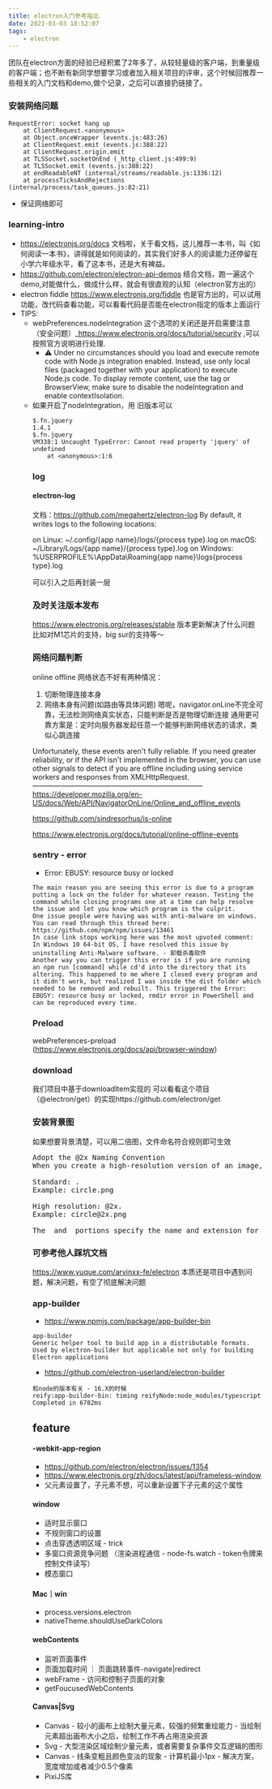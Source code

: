 ```yaml
---
title: electron入门参考指北
date: 2021-03-03 18:52:07
tags:
    - electron
---
```

团队在electron方面的经验已经积累了2年多了，从较轻量级的客户端，到重量级的客户端；也不断有新同学想要学习或者加入相关项目的评审，这个时候回推荐一些相关的入门文档和demo,做个记录，之后可以直接扔链接了。

### 安装网络问题
```
RequestError: socket hang up
    at ClientRequest.<anonymous> 
    at Object.onceWrapper (events.js:483:26)
    at ClientRequest.emit (events.js:388:22)
    at ClientRequest.origin.emit 
    at TLSSocket.socketOnEnd (_http_client.js:499:9)
    at TLSSocket.emit (events.js:388:22)
    at endReadableNT (internal/streams/readable.js:1336:12)
    at processTicksAndRejections (internal/process/task_queues.js:82:21)
```
- 保证网络即可

### learning-intro
- https://electronjs.org/docs
文档啦，关于看文档，这儿推荐一本书，叫《如何阅读一本书》，讲得就是如何阅读的，其实我们好多人的阅读能力还停留在小学六年级水平，看了这本书，还是大有裨益。
- https://github.com/electron/electron-api-demos
结合文档，跑一遍这个demo,对能做什么，做成什么样，就会有很直观的认知（electron官方出的）
- electron fiddle https://www.electronjs.org/fiddle
也是官方出的，可以试用功能，改代码查看功能，可以看看代码是否能在electron指定的版本上面运行
- TIPS:
  - webPreferences.nodeIntegration 这个选项的关闭还是开启需要注意（安全问题）_https://www.electronjs.org/docs/tutorial/security ,可以按照官方说明进行处理.
      - ⚠️ Under no circumstances should you load and execute remote code with Node.js integration enabled. Instead, use only local files (packaged together with your application) to execute Node.js code. To display remote content, use the <webview> tag or BrowserView, make sure to disable the nodeIntegration and enable contextIsolation.
  - 如果开启了nodeIntegration，用<script>引入jQuery就会有问题， jQuery内部会对require变量判断，和node的require冲突；所以只能
    ```
    window.$ = window.jQuery = require('./jquery-3.5.1.min)
    ```
新版本不可  <script src="https://cdn.bootcdn.net/ajax/libs/jquery/3.5.1/jquery.min.js"></script>
旧版本可以  <script src="https://cdn.bootcdn.net/ajax/libs/jquery/1.4.1/jquery.min.js"></script>
```
$.fn.jquery
1.4.1
$.fn.jquery
VM338:1 Uncaught TypeError: Cannot read property 'jquery' of undefined
    at <anonymous>:1:6
```

### log
#### electron-log
文档：https://github.com/megahertz/electron-log
By default, it writes logs to the following locations:

on Linux: ~/.config/{app name}/logs/{process type}.log
on macOS: ~/Library/Logs/{app name}/{process type}.log
on Windows: %USERPROFILE%\AppData\Roaming\{app name}\logs\{process type}.log

可以引入之后再封装一层
### 及时关注版本发布
https://www.electronjs.org/releases/stable
版本更新解决了什么问题
比如对M1芯片的支持，big sur的支持等～


### 网络问题判断
online
offline
网络状态不好有两种情况：
1. 切断物理连接本身
2. 网络本身有问题(如路由等具体问题)
嗯呢，navigator.onLine不完全可靠，无法检测网络真实状态，只能判断是否是物理切断连接
通用更可靠方案是：定时向服务器发起任意一个能够判断网络状态的请求，类似心跳连接

Unfortunately, these events aren't fully reliable. If you need greater reliability, or if the API isn't implemented in the browser, you can use other signals to detect if you are offline including using service workers and responses from XMLHttpRequest.
————————————————————————
https://developer.mozilla.org/en-US/docs/Web/API/NavigatorOnLine/Online_and_offline_events

https://github.com/sindresorhus/is-online

https://www.electronjs.org/docs/tutorial/online-offline-events


### sentry - error
- Error: EBUSY: resource busy or locked
```
The main reason you are seeing this error is due to a program putting a lock on the folder for whatever reason. Testing the command while closing programs one at a time can help resolve the issue and let you know which program is the culprit.
One issue people were having was with anti-malware on windows. You can read through this thread here:
https://github.com/npm/npm/issues/13461
In case link stops working here was the most upvoted comment:
In Windows 10 64-bit OS, I have resolved this issue by uninstalling Anti-Malware software. - 卸载杀毒软件
Another way you can trigger this error is if you are running an npm run [command] while cd'd into the directory that its altering. This happened to me where I closed every program and it didn't work, but realized I was inside the dist folder which needed to be removed and rebuilt. This triggered the Error: EBUSY: resource busy or locked, rmdir error in PowerShell and can be reproduced every time.
```

### Preload
webPreferences-preload
(https://www.electronjs.org/docs/api/browser-window)


### download
我们项目中基于downloadItem实现的
可以看看这个项目（@electron/get）的实现https://github.com/electron/get

### 安装背景图
如果想要背景清楚，可以用二倍图，文件命名符合规则即可生效
<pre>
Adopt the @2x Naming Convention
When you create a high-resolution version of an image, follow this naming convention for the image pair:

Standard: <ImageName>.<filename_extension>
Example: circle.png

High resolution: <ImageName>@2x.<filename_extension>
Example: circle@2x.png

The <ImageName> and <filename_extension> portions specify the name and extension for the file. The inclusion of the @2x modifier for the high-resolution image lets the system know that the image is the high-resolution variant of the standard image. The two component images should be in the same folder in the app’s sources. Ideally, package the image pairs into one file (see Package Multiple Versions of Image Resources into One File).
</pre>


### 可参考他人踩坑文档
https://www.yuque.com/arvinxx-fe/electron
本质还是项目中遇到问题，解决问题，有空了彻底解决问题


### app-builder
- https://www.npmjs.com/package/app-builder-bin

```
app-builder
Generic helper tool to build app in a distributable formats. Used by electron-builder but applicable not only for building Electron applications
```
- https://github.com/electron-userland/electron-builder
```
和node的版本有关 - 16.X的时候
reify:app-builder-bin: timing reifyNode:node_modules/typescript Completed in 6782ms
```

## feature
#### -webkit-app-region
- https://github.com/electron/electron/issues/1354
- https://www.electronjs.org/zh/docs/latest/api/frameless-window
- 父元素设置了，子元素不想，可以重新设置下子元素的这个属性

#### window
- 适时显示窗口
- 不规则窗口的设置
- 点击穿透透明区域 - trick
- 多窗口资源竞争问题 （渲染进程通信 - node-fs.watch - token令牌来控制文件读写）
- 模态窗口

#### Mac｜win
- process.versions.electron
- nativeTheme.shouldUseDarkColors

#### webContents
- 监听页面事件
- 页面加载时间 ｜ 页面跳转事件-navigate|redirect
- webFrame - 访问和控制子页面的对象
- getFoucusedWebContents

#### Canvas|Svg
- Canvas - 较小的画布上绘制大量元素，较强的频繁重绘能力 - 当绘制元素超出画布大小之后，绘制工作不再占用渲染资源
- Svg - 大型渲染区域绘制少量元素，或者需要复杂事件交互逻辑的图形
- Canvas - 线条变粗且颜色变淡的现象 - 计算机最小1px - 解决方案，宽度增加或者减少0.5个像素
- PixiJS库